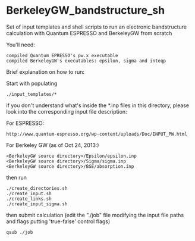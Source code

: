 BerkeleyGW_bandstructure_sh
==============================

Set of input templates and shell scripts to run an electronic bandstructure calculation with Quantum ESPRESSO and BerkeleyGW from scratch

You'll need:

    compiled Quantum EPRESSO's pw.x executable
    compiled BerkeleyGW's executables: epsilon, sigma and inteqp

Brief explanation on how to run:

Start with populating 

    ./input_templates/*

if you don't understand what's inside the *.inp files in this directory, please look into the corresponding input file description:

For ESPRESSO:

    http://www.quantum-espresso.org/wp-content/uploads/Doc/INPUT_PW.html

For Berkeley GW (as of Oct 24, 2013:)

    <BerkeleyGW source directory>/Epsilon/epsilon.inp
    <BerkeleyGW source directory>/Sigma/sigma.inp
    <BerkeleyGW source directory>/BSE/absorption.inp

then run 

    ./create_directories.sh
    ./create_input.sh
    ./create_links.sh
    ./create_input_sigma.sh

then submit calculation (edit the "./job" file modifying the input file paths and flags putting 'true-false' control flags)

    qsub ./job